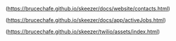 (https://brucechafe.github.io/skeezer/docs/website/contacts.html)

(https://brucechafe.github.io/skeezer/docs/app/activeJobs.html)

(https://brucechafe.github.io/skeezer/twilio/assets/index.html)